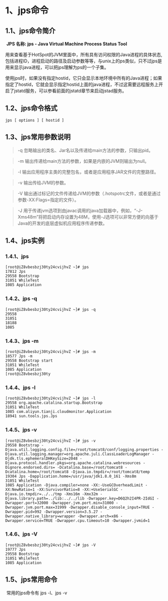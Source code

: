 # 1、jps命令





## 1.1、jps命令简介



​	**JPS 名称: jps - Java Virtual Machine Process Status Tool**

​	用来查看基于HotSpot的JVM里面中，所有具有访问权限的Java进程的具体状态, 包括进程ID，进程启动的路径及启动参数等等，与unix上的ps类似，只不过jps是用来显示java进程，可以把jps理解为ps的一个子集。

​	使用jps时，如果没有指定hostid，它只会显示本地环境中所有的Java进程；如果指定了hostid，它就会显示指定hostid上面的java进程，不过这需要远程服务上开启了jstatd服务，可以参看前面的jstatd章节来启动jstad服务。



## 1.2、jps命令格式

```shell
jps [ options ] [ hostid ]
```



## 1.3、jps常用参数说明

> -q 忽略输出的类名、Jar名以及传递给main方法的参数，只输出pid。

> -m 输出传递给main方法的参数，如果是内嵌的JVM则输出为null。

> -l 输出应用程序主类的完整包名，或者是应用程序JAR文件的完整路径。

> -v 输出传给JVM的参数。

> -V 输出通过标记的文件传递给JVM的参数（.hotspotrc文件，或者是通过参数-XX:Flags=<filename>指定的文件）。

> -J 用于传递jvm选项到由javac调用的java加载器中，例如，“-J-Xms48m”将把启动内存设置为48M，使用-J选项可以非常方便的向基于Java的开发的底层虚拟机应用程序传递参数。



## 1.4、jps实例

### 1.4.1、jps

```shell
[root@iZ8vbesbzj30ty24cvijhvZ ~]# jps
17812 Jps
29558 Bootstrap
31051 WhileTest
1085 Application
```

### 1.4.2、jps -q

```shell
[root@iZ8vbesbzj30ty24cvijhvZ ~]# jps -q
29558
31051
18188
1085
```

### 1.4.3、jps -m

```shell
[root@iZ8vbesbzj30ty24cvijhvZ ~]# jps -m
18577 Jps -m
29558 Bootstrap start
31051 WhileTest
1085 Application
[root@iZ8vbesbzj30ty
```

### 1.4.4、jps -l

```shell
[root@iZ8vbesbzj30ty24cvijhvZ ~]# jps -l
29558 org.apache.catalina.startup.Bootstrap
31051 WhileTest
1085 com.aliyun.tianji.cloudmonitor.Application
18941 sun.tools.jps.Jps
```

### 1.4.5、jps -v

```shell
[root@iZ8vbesbzj30ty24cvijhvZ ~]# jps -v
29558 Bootstrap -Djava.util.logging.config.file=/root/tomcat8/conf/logging.properties -Djava.util.logging.manager=org.apache.juli.ClassLoaderLogManager -Djdk.tls.ephemeralDHKeySize=2048 -Djava.protocol.handler.pkgs=org.apache.catalina.webresources -Dignore.endorsed.dirs= -Dcatalina.base=/root/tomcat8 -Dcatalina.home=/root/tomcat8 -Djava.io.tmpdir=/root/tomcat8/temp
19304 Jps -Dapplication.home=/usr/java/jdk1.8.0_161 -Xms8m
31051 WhileTest
1085 Application -Djava.compiler=none -XX:-UseGCOverheadLimit -XX:NewRatio=1 -XX:SurvivorRatio=8 -XX:+UseSerialGC -Djava.io.tmpdir=../../tmp -Xms16m -Xmx32m -Djava.library.path=../lib:../../lib -Dwrapper.key=D6Q2h2I4PR-2IdGI -Dwrapper.port=32000 -Dwrapper.jvm.port.min=31000 -Dwrapper.jvm.port.max=31999 -Dwrapper.disable_console_input=TRUE -Dwrapper.pid=992 -Dwrapper.version=3.5.27 -Dwrapper.native_library=wrapper -Dwrapper.arch=x86 -Dwrapper.service=TRUE -Dwrapper.cpu.timeout=10 -Dwrapper.jvmid=1
```

### 1.4.6、jps -V

```shell
[root@iZ8vbesbzj30ty24cvijhvZ ~]# jps -V
19777 Jps
29558 Bootstrap
31051 WhileTest
1085 Application
```

## 1.5、jps常用命令

​	常用的jps命令有 jps -l、jps -v

